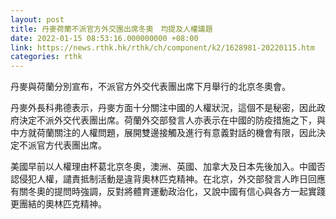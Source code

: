 ```yaml
---
layout: post
title: 丹麥荷蘭不派官方外交團出席冬奧　均提及人權議題
date: 2022-01-15 08:53:16.000000000 +08:00
link: https://news.rthk.hk/rthk/ch/component/k2/1628981-20220115.htm
categories: rthk
---
```


丹麥與荷蘭分別宣布，不派官方外交代表團出席下月舉行的北京冬奧會。

丹麥外長科弗德表示，丹麥方面十分關注中國的人權狀況，這個不是秘密，因此政府決定不派外交代表團出席。荷蘭外交部發言人亦表示在中國的防疫措施之下，與中方就荷蘭關注的人權問題，展開雙邊接觸及進行有意義對話的機會有限，因此決定不派官方代表團出席。

美國早前以人權理由杯葛北京冬奧，澳洲、英國、加拿大及日本先後加入。中國否認侵犯人權，譴責抵制活動是違背奧林匹克精神。在北京，外交部發言人昨日回應有關冬奧的提問時強調，反對將體育運動政治化，又說中國有信心與各方一起實踐更團結的奧林匹克精神。
